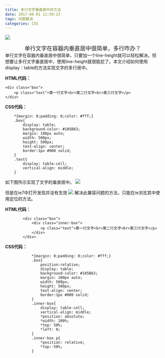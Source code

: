 ```yaml
---
title: 多行文字垂直居中的方法
date: 2017-06-01 12:59:23
tags: 问题解决
categories: CSS
---
```

![](http://oq6xfel71.bkt.clouddn.com/17-10-3/99153120.jpg)

<center> <font size=4>单行文字在容器内垂直居中很简单，多行咋办？</font></center >
<!-- more -->
单行文字在容器内垂直居中很简单，只要加一个line-height就可以轻松解决。但想要让多行文字垂直居中，使用line-height就很尴尬了。本文介绍如何使用display：table的方法实现文字的多行居中。


**HTML代码：**

```
<div class="box">
	<p class="text">第一行文字<br>第二行文字<br>第三行文字</p>
</div>

```
**CSS代码：**
```
	*{margin: 0;padding: 0;color: #fff;}
	.box{
		display: table;
		background-color: #105B63;
		margin: 100px auto;
		width: 500px;
		height: 500px;
		text-align: center;
		border:1px #000 solid;
	}
	.text{
		display: table-cell;
		vertical-align: middle;
	}
```

如下图所示实现了文字的垂直居中。
![](http://oq6xfel71.bkt.clouddn.com/17-6-1/80320078.jpg)


但是在ie7中打开发现并没有生效
![](http://oq6xfel71.bkt.clouddn.com/17-6-1/3128923.jpg)
解决此兼容问题的方法，只能在ie浏览其中使用定位的方法。

**HTML代码：**
```
		<div class="box">
			<div class="inner-box">
				<p class="text">第一行文字<br>第二行文字<br>第三行文字</p>
			</div>
		</div>
```
**CSS代码：**
```
			*{margin: 0;padding: 0;color: #fff;}
			.box{
				position:relative;
				display: table;
				background-color: #105B63;
				margin: 100px auto;
				width: 500px;
				height: 500px;
				text-align: center;
				border:1px #000 solid;
			}
			.inner-box{
				display: table-cell;
				vertical-align: middle;
				*position: absolute;
				*width: 100%;
				*top: 50%;
				*left: 0;
			}
			.inner-box p{
				*position: relative;
				*top:-50%;
			}
```